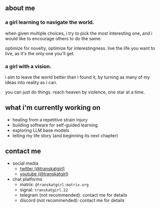 ## about me

### a girl learning to navigate the world.

when given multiple choices, i try to pick the most interesting one, and i would like to encourage others to do the same.

optimize for novelty, optimize for interestingness. live the life you want to live, as it's the only one you'll get.

### a girl with a vision.

i aim to leave the world better than i found it, by turning as many of my ideas into reality as i can.

you can just do things. reach heaven by violence, one star at a time.

## what i'm currently working on

- healing from a repetitive strain injury
- building software for self-guided learning
- exploring LLM base models
- telling my life story (and beginning its next chapter)

## contact me

- social media
	- [twitter (@transkatgirl)](https://twitter.com/transkatgirl)
	- [youtube (@transkatgirl)](https://www.youtube.com/@transkatgirl)
- chat platforms
	- matrix: `@transkatgirl:matrix.org`
	- signal: `transkatgirl.22`
	- telegram (not recommended): contact me for details
	- discord (not recommended): contact me for details
